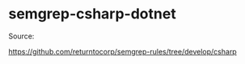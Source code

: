 # semgrep-csharp-dotnet

Source:

https://github.com/returntocorp/semgrep-rules/tree/develop/csharp
